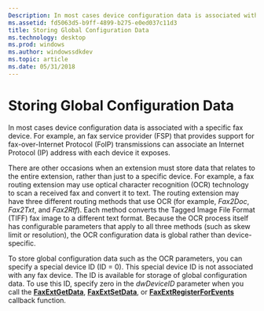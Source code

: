 ```yaml
---
Description: In most cases device configuration data is associated with a specific fax device.
ms.assetid: fd5063d5-b9ff-4899-b275-e0ed037c11d3
title: Storing Global Configuration Data
ms.technology: desktop
ms.prod: windows
ms.author: windowssdkdev
ms.topic: article
ms.date: 05/31/2018
---
```


# Storing Global Configuration Data

In most cases device configuration data is associated with a specific fax device. For example, an fax service provider (FSP) that provides support for fax-over-Internet Protocol (FoIP) transmissions can associate an Internet Protocol (IP) address with each device it exposes.

There are other occasions when an extension must store data that relates to the entire extension, rather than just to a specific device. For example, a fax routing extension may use optical character recognition (OCR) technology to scan a received fax and convert it to text. The routing extension may have three different routing methods that use OCR (for example, *Fax2Doc*, *Fax2Txt*, and *Fax2Rtf*). Each method converts the Tagged Image File Format (TIFF) fax image to a different text format. Because the OCR process itself has configurable parameters that apply to all three methods (such as skew limit or resolution), the OCR configuration data is global rather than device-specific.

To store global configuration data such as the OCR parameters, you can specify a special device ID (ID = 0). This special device ID is not associated with any fax device. The ID is available for storage of global configuration data. To use this ID, specify zero in the *dwDeviceID* parameter when you call the [**FaxExtGetData**](/previous-versions/windows/desktop/api/FaxExt/nf-faxext-faxextgetdata), [**FaxExtSetData**](/previous-versions/windows/desktop/api/FaxExt/nf-faxext-faxextsetdata), or [**FaxExtRegisterForEvents**](/previous-versions/windows/desktop/api/FaxExt/nf-faxext-faxextregisterforevents) callback function.

 

 



